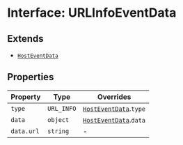 # Interface: URLInfoEventData

## Extends

- [`HostEventData`](../../message-data-types/interfaces/host-event-data.md)

## Properties

| Property | Type | Overrides |
| ------ | ------ | ------ |
| `type` | `URL_INFO` | [`HostEventData`](../../message-data-types/interfaces/host-event-data.md).`type` |
| `data` | `object` | [`HostEventData`](../../message-data-types/interfaces/host-event-data.md).`data` |
| `data.url` | `string` | - |
